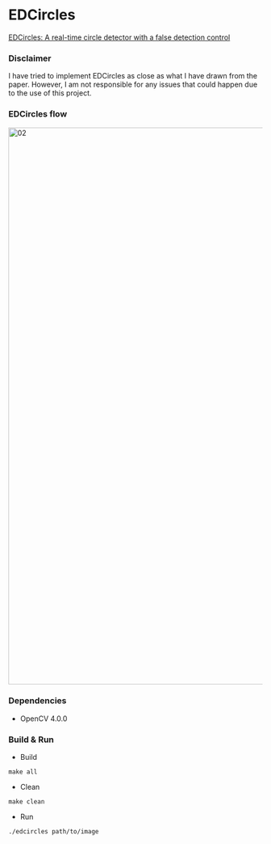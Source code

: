 # EDCircles
[EDCircles: A real-time circle detector with a false detection control](https://www.sciencedirect.com/science/article/abs/pii/S0031320312004268)

### Disclaimer
I have tried to implement EDCircles as close as what I have drawn from the paper. However, I am not responsible for any issues that could happen due to the use of this project.

### EDCircles flow
<img width="1101" alt="02" src="https://user-images.githubusercontent.com/16577855/53748054-e90fb900-3ee7-11e9-85d8-3dda36654b18.png">

### Dependencies
+ OpenCV 4.0.0

### Build & Run
+ Build
```
make all
```
+ Clean
```
make clean
```
+ Run
```
./edcircles path/to/image
```
